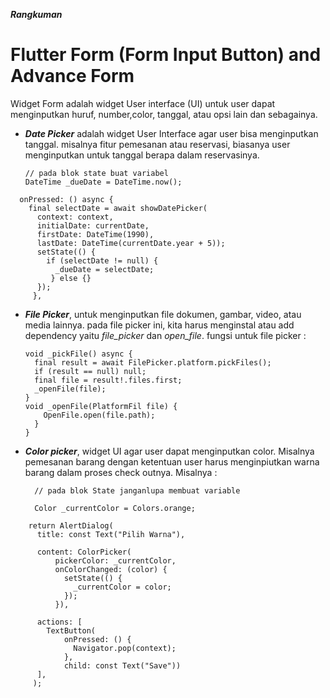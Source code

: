 
***Rangkuman*** 

 # **Flutter Form (Form Input Button) and Advance Form**



Widget Form adalah widget User interface (UI) untuk user dapat menginputkan huruf, number,color, tanggal, atau opsi lain dan sebagainya. 
- ***Date Picker*** adalah widget User Interface agar user bisa menginputkan tanggal. misalnya fitur pemesanan atau reservasi, biasanya user menginputkan untuk tanggal berapa dalam reservasinya.
      
      // pada blok state buat variabel  
      DateTime _dueDate = DateTime.now();
 <!--  -->
 
      onPressed: () async {
        final selectDate = await showDatePicker(
          context: context,
          initialDate: currentDate,
          firstDate: DateTime(1990),
          lastDate: DateTime(currentDate.year + 5));
          setState(() {
            if (selectDate != null) {
              _dueDate = selectDate;
             } else {}
          });
         },

<!--  -->
- ***File Picker***, untuk menginputkan file dokumen, gambar, video, atau media lainnya.
  pada file picker ini, kita harus menginstal atau add dependency yaitu *file_picker* dan *open_file*.
fungsi untuk file picker :
    
   
      void _pickFile() async {
        final result = await FilePicker.platform.pickFiles();
        if (result == null) null;
        final file = result!.files.first;
        _openFile(file);
      }
      void _openFile(PlatformFil file) {
          OpenFile.open(file.path);
        }
      }
- ***Color picker***, widget UI agar user dapat menginputkan color. Misalnya  pemesanan barang dengan ketentuan user harus menginpiutkan warna barang dalam proses check outnya.
Misalnya :

        // pada blok State janganlupa membuat variable 

        Color _currentColor = Colors.orange;
<!--  -->

        
        return AlertDialog(
          title: const Text("Pilih Warna"),

          content: ColorPicker(
              pickerColor: _currentColor,
              onColorChanged: (color) {
                setState(() {
                  _currentColor = color;
                });
              }),

          actions: [
            TextButton(
                onPressed: () {
                  Navigator.pop(context);
                },
                child: const Text("Save"))
          ],
         );